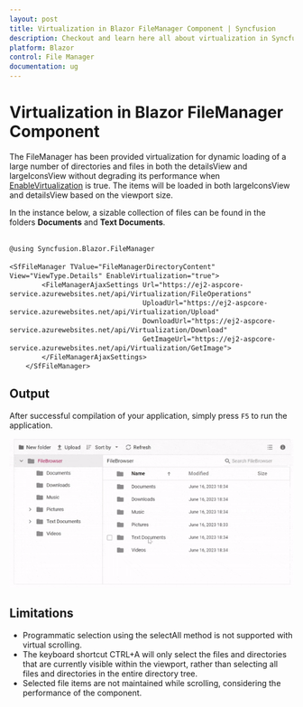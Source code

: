```yaml
---
layout: post
title: Virtualization in Blazor FileManager Component | Syncfusion
description: Checkout and learn here all about virtualization in Syncfusion Blazor FileManager component and more.
platform: Blazor
control: File Manager
documentation: ug
---
```


# Virtualization in Blazor FileManager Component

The FileManager has been provided virtualization for dynamic loading of a large number of directories and files in both the detailsView and largeIconsView without degrading its performance when [EnableVirtualization](https://help.syncfusion.com/cr/blazor/Syncfusion.Blazor.FileManager.SfFileManager-1.html#Syncfusion_Blazor_FileManager_SfFileManager_1_EnableVirtualization) is true. The items will be loaded in both largeIconsView and detailsView based on the viewport size. 

In the instance below, a sizable collection of files can be found in the folders **Documents** and **Text Documents**.

```cshtml

@using Syncfusion.Blazor.FileManager

<SfFileManager TValue="FileManagerDirectoryContent" View="ViewType.Details" EnableVirtualization="true">
        <FileManagerAjaxSettings Url="https://ej2-aspcore-service.azurewebsites.net/api/Virtualization/FileOperations"
                                 UploadUrl="https://ej2-aspcore-service.azurewebsites.net/api/Virtualization/Upload"
                                 DownloadUrl="https://ej2-aspcore-service.azurewebsites.net/api/Virtualization/Download"
                                 GetImageUrl="https://ej2-aspcore-service.azurewebsites.net/api/Virtualization/GetImage">
        </FileManagerAjaxSettings>        
    </SfFileManager>

```

## Output

After successful compilation of your application, simply press `F5` to run the application.



![Virtualization in Blazor FileManager](images/blazor-filemanager-virtualization.gif)

## Limitations

* Programmatic selection using the selectAll method is not supported with virtual scrolling.
* The keyboard shortcut CTRL+A will only select the files and directories that are currently visible within the viewport, rather than selecting all files and directories in the entire directory tree.
* Selected file items are not maintained while scrolling, considering the performance of the component.
